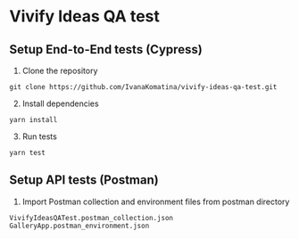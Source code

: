 # Vivify Ideas QA test

## Setup End-to-End tests (Cypress)
1. Clone the repository
```
git clone https://github.com/IvanaKomatina/vivify-ideas-qa-test.git
```
2. Install dependencies
```
yarn install
```
3. Run tests
```
yarn test
```

## Setup API tests (Postman)
1. Import Postman collection and environment files from postman directory
```
VivifyIdeasQATest.postman_collection.json
GalleryApp.postman_environment.json
```

